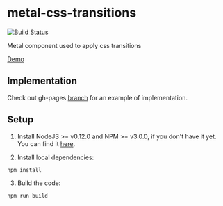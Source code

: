 # metal-css-transitions
[![Build Status](https://travis-ci.org/metal/metal-css-transitions.svg?branch=master)](https://travis-ci.org/metal/metal-css-transitions)

Metal component used to apply css transitions

[Demo](http://metal.github.io/metal-css-transitions/)

## Implementation

Check out gh-pages [branch](/tree/gh-pages) for an example of implementation.

## Setup

1. Install NodeJS >= v0.12.0 and NPM >= v3.0.0, if you don't have it yet. You
can find it [here](https://nodejs.org).

2. Install local dependencies:

  ```
  npm install
  ```

3. Build the code:

  ```
  npm run build
  ```
